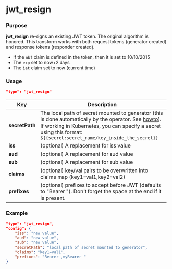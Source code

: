 # jwt_resign

### Purpose

**jwt_resign** re-signs an existing JWT token. The original algorithm is honored. This transform works with both request tokens (generator created) and response tokens (responder created).

* If the `nbf` claim is defined in the token, then it is set to 10/10/2015
* The `exp` set to now+2 days
* The `iat` claim set to now (current time)

### Usage

```json
"type": "jwt_resign"
```

| Key                | Description                                                                                                                                                                                           |
| ------------------ | ----------------------------------------------------------------------------------------------------------------------------------------------------------------------------------------------------- |
| **secretPath**     | The local path of secret mounted to generator (this is done automatically by the operator. See [howto](/guides/replay/mocks/resign-jwt-mocks.md)). If working in Kubernetes, you can specify a secret using this format: `${{secret:secret_name/key_inside_the_secret}}`
| **iss**            | (optional) A replacement for iss value
| **aud**            | (optional) A replacement for aud value
| **sub**            | (optional) A replacement for sub value
| **claims**         | (optional) key/val pairs to be overwritten into claims map (key1=val1,key2=val2)
| **prefixes**       | (optional) prefixes to accept before JWT (defaults to "Bearer "). Don't forget the space at the end if it is present.

### Example

```json
"type": "jwt_resign",
"config": {
    "iss": "new value",
    "aud": "new value",
    "sub": "new value",
    "secretPath": "local path of secret mounted to generator",
    "claims": "key1=val1",
    "prefixes": "Bearer ,myBearer "
}
```

